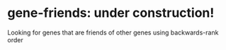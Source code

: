 gene-friends: under construction!
============
Looking for genes that are friends of other genes using backwards-rank order
